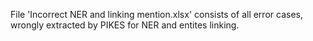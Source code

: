 File 'Incorrect NER and linking mention.xlsx' consists of all error cases, wrongly extracted by PIKES for NER and entites linking.
